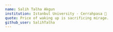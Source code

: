 ```yaml
---
name: Salih Talha Akgun 
institution: Istanbul University - Cerrahpasa 🚩
quote: Price of waking up is sacrificing mirage.
github_user: SalihTalha
---
```

